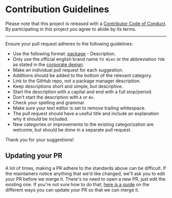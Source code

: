 # Contribution Guidelines

Please note that this project is released with a
[Contributor Code of Conduct](code-of-conduct.md). By participating in this
project you agree to abide by its terms.

---

Ensure your pull request adheres to the following guidelines:

- Use the following format: [package](link) - Description.
- Only use the official english brand name `TU Wien` or the abbreviation `TUW` as stated in the [corporate design](https://www.tuwien.ac.at/dle/pr/publishing_web_print_video/corporate_design/).
- Make an individual pull request for each suggestion.
- Additions should be added to the bottom of the relevant category.
- Link to the GitHub repo, not a package manager description.
- Keep descriptions short and simple, but descriptive.
- Start the description with a capital and end with a full stop/period.
- Don't start the description with `A` or `An`.
- Check your spelling and grammar.
- Make sure your text editor is set to remove trailing whitespace.
- The pull request should have a useful title and include an explanation why it should be included.
- New categories or improvements to the existing categorization are welcome, but should be done in a separate pull request.

Thank you for your suggestions!


## Updating your PR

A lot of times, making a PR adhere to the standards above can be difficult.
If the maintainers notice anything that we'd like changed, we'll ask you to
edit your PR before we merge it. There's no need to open a new PR, just edit
the existing one. If you're not sure how to do that,
[here is a guide](https://github.com/RichardLitt/docs/blob/master/amending-a-commit-guide.md)
on the different ways you can update your PR so that we can merge it.
